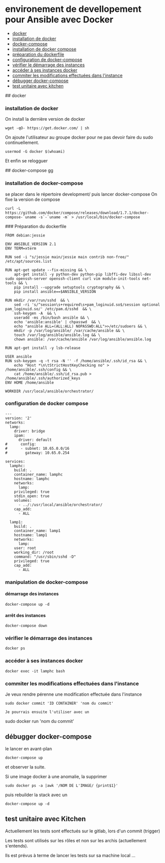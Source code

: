 # environement de devellopement pour Ansible avec Docker
* [docker](#docker)
* [installation de docker](#installation-de-docker)
* [docker-compose](#docker-compose)
* [installation de docker compose](#installation-de-docker-compose)
* [préparation du dockerfile](#préparation-du-dockerfile)
* [configuration de docker-compose](#configuration-de-docker-compose)
* [vérifier le démarrage des instances](#vérifier-le-démarrage-des-instances)
* [accéder à ses instances docker](#accéder-à-ses-instances-docker)
* [commiter les modifications effectuées dans l'instance](#commiter-les-modifications-effectuées-dans-l'instance)
* [débugger docker-compose](#débugger-docker-compose)
* [test unitaire avec kitchen](#test-unitaire-avec-kitchen)

## docker

### installation de docker

On install la dernière version de docker

```
wget -qO- https://get.docker.com/ | sh

```

On ajoute l'utilisateur au groupe docker pour ne pas devoir faire du sudo continuellement.

```
usermod -G docker $(whoami)
```

Et enfin se relogguer

## docker-compose
gg

### installation de docker-compose

se placer dans le répertoire development/ puis lancer docker-compose
On fixe la version de compose
```
curl -L https://github.com/docker/compose/releases/download/1.7.1/docker-compose-`uname -s`-`uname -m` > /usr/local/bin/docker-compose
```
### Préparation du dockerfile

```
FROM debian:jessie

ENV ANSIBLE_VERSION 2.1
ENV TERM=xterm

RUN sed -i "s/jessie main/jessie main contrib non-free/" /etc/apt/sources.list

RUN apt-get update --fix-missing && \
    apt-get install -y python-dev python-pip libffi-dev libssl-dev sudo openssh-server openssh-client curl vim module-init-tools net-tools && \
    pip install --upgrade setuptools cryptography && \
    pip install ansible==$ANSIBLE_VERSION

RUN mkdir /var/run/sshd  && \
    sed -ri 's/^session\s+required\s+pam_loginuid.so$/session optional pam_loginuid.so/' /etc/pam.d/sshd  && \
    ssh-keygen -A  && \
    useradd -ms /bin/bash ansible && \
    echo 'ansible:ansible' | chpasswd  && \
    echo "ansible ALL=(ALL:ALL) NOPASSWD:ALL">>/etc/sudoers && \
    mkdir -p /var/log/ansible/ /var/cache/ansible && \
    touch /var/log/ansible/ansible.log && \
    chown ansible: /var/cache/ansible /var/log/ansible/ansible.log

RUN apt-get install -y lsb-release

USER ansible
RUN ssh-keygen -q -t rsa -N '' -f /home/ansible/.ssh/id_rsa && \
    echo "Host *\n\tStrictHostKeyChecking no" > /home/ansible/.ssh/config && \
    cat /home/ansible/.ssh/id_rsa.pub > /home/ansible/.ssh/authorized_keys
ENV HOME /home/ansible

WORKDIR /usr/local/ansible/orchestrator/
```

### configuration de docker compose
```
---
version: '2'
networks:
  lamp:
    driver: bridge
    ipam:
      driver: default
#      config:
#      - subnet: 10.65.0.0/16
#        gateway: 10.65.0.254

services:
  lamphc:
    build: .
    container_name: lamphc
    hostname: lamphc
    networks:
      lamp:
    privileged: true
    stdin_open: true
    volumes:
      - ../:/usr/local/ansible/orchestrator/
    cap_add:
      - ALL

  lamp1:
    build: .
    container_name: lamp1
    hostname: lamp1
    networks:
      lamp:
    user: root
    working_dir: /root
    command: "/usr/sbin/sshd -D"
    privileged: true
    cap_add:
      - ALL
```

### manipulation de docker-compose

#### démarrage des instances

```
docker-compose up -d 
```

#### arrêt des instances

```
docker-compose down
```

### vérifier le démarrage des instances

```
docker ps
```

### accéder à ses instances docker

```
docker exec -it lamphc bash
```
### commiter les modifications effectuées dans l'instance

Je veux rendre pérenne une modification effectuée dans l'instance

```
sudo docker commit 'ID CONTAINER' 'nom du commit'
```

```
Je pourrais ensuite l'utiliser avec un 
```

sudo docker run 'nom du commit'

## débugger docker-compose

le lancer en avant-plan 
```
docker-compose up
```
et observer la suite.

Si une image docker à une anomalie, la supprimer 

```
sudo docker ps -a |awk '/NOM DE L'IMAGE/ {print$1}'
```
puis rebuilder la stack avec un 

```
docker-compose up -d
```


## test unitaire avec Kitchen

Actuellement les tests sont effectués sur le gitlab, lors d'un commit (trigger) 

Les tests sont utilisés sur les rôles et non sur les archis (actuellement s'entends).

Ils est prévus à terme de lancer les tests sur sa machine local ...


